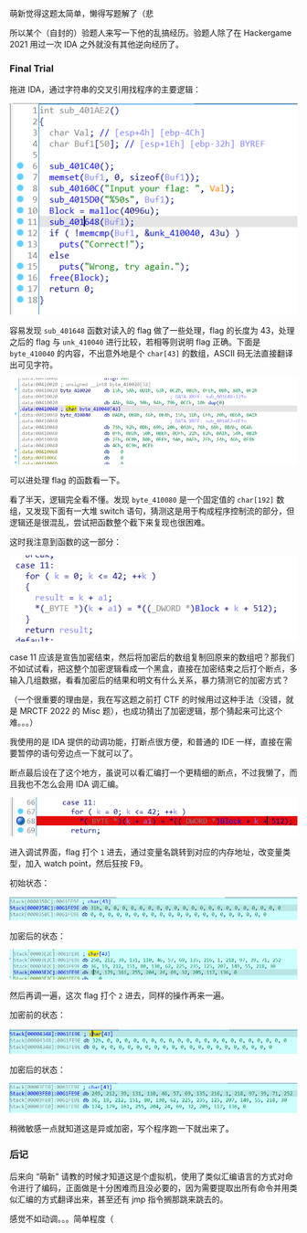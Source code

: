 萌新觉得这题太简单，懒得写题解了（悲

所以某个（自封的）验题人来写一下他的乱搞经历。验题人除了在 Hackergame 2021 用过一次 IDA 之外就没有其他逆向经历了。

### Final Trial

拖进 IDA，通过字符串的交叉引用找程序的主要逻辑：

![image-20220518225141586](.\1.png)

容易发现 `sub_401648` 函数对读入的 flag 做了一些处理，flag 的长度为 43，处理之后的 flag 与 `unk_410040` 进行比较，若相等则说明 flag 正确。下面是 `byte_410040` 的内容，不出意外地是个 `char[43]` 的数组，ASCII 码无法直接翻译出可见字符。

![image-20220518225852933](.\2.png)

可以进处理 flag 的函数看一下。

看了半天，逻辑完全看不懂。发现 `byte_410080` 是一个固定值的 `char[192]` 数组，又发现下面有一大堆 switch 语句，猜测这是用于构成程序控制流的部分，但逻辑还是很混乱，尝试把函数整个截下来复现也很困难。

这时我注意到函数的这一部分：

![image-20220518230400040](.\3.png)

case 11 应该是宣告加密结束，然后将加密后的数组复制回原来的数组吧？那我们不如试试看，把这整个加密逻辑看成一个黑盒，直接在加密结束之后打个断点，多输入几组数据，看看加密后的结果和明文有什么关系，暴力猜测它的加密方式？

（一个很重要的理由是，我在写这题之前打 CTF 的时候用过这种手法（没错，就是 MRCTF 2022 的 Misc 题），也成功猜出了加密逻辑，那个猜起来可比这个难。。。）

我使用的是 IDA 提供的动调功能，打断点很方便，和普通的 IDE 一样，直接在需要暂停的语句旁边点一下就可以了。

断点最后设在了这个地方，虽说可以看汇编打一个更精细的断点，不过我懒了，而且我也不怎么会用 IDA 调汇编。

![image-20220518231340428](.\4.png)

进入调试界面，flag 打个 `1` 进去，通过变量名跳转到对应的内存地址，改变量类型，加入 watch point，然后狂按 F9。

初始状态：

![image-20220518231900204](.\5.png)

加密后的状态：

![image-20220518232041049](.\6.png)

然后再调一遍，这次 flag 打个 `2` 进去，同样的操作再来一遍。

加密前的状态：

![image-20220518232839024](.\7.png)

加密后的状态：

![image-20220518232203669](.\8.png)

稍微敏感一点就知道这是异或加密，写个程序跑一下就出来了。

### 后记

后来向 “萌新” 请教的时候才知道这是个虚拟机，使用了类似汇编语言的方式对命令进行了编码，正面做是十分困难而且没必要的，因为需要提取出所有命令并用类似汇编的方式翻译出来，甚至还有 jmp 指令搁那跳来跳去的。

感觉不如动调。。。简单程度（